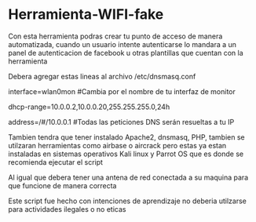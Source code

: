 # Herramienta-WIFI-fake
Con esta herramienta podras crear tu punto de acceso de manera automatizada, cuando un usuario intente autenticarse lo mandara a un panel de autenticacion de facebook u otras plantillas que cuentan con la herramienta

Debera agregar estas lineas al archivo /etc/dnsmasq.conf

interface=wlan0mon #Cambia por el nombre de tu interfaz de monitor

dhcp-range=10.0.0.2,10.0.0.20,255.255.255.0,24h

address=/#/10.0.0.1 #Todas las peticiones DNS serán resueltas a tu IP

Tambien tendra que tener instalado Apache2, dnsmasq, PHP, tambien se utilzaran herramientas como airbase o aircrack pero estas ya estan instaladas en sistemas operativos Kali linux y Parrot OS que es donde se recomienda ejecutar el script

Al igual que debera tener una antena de red conectada a su maquina para que funcione de manera correcta

Este script fue hecho con intenciones de aprendizaje no deberia utilzarse para actividades ilegales o no eticas
